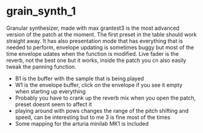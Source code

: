 # grain_synth_1
Granular synthesizer, made with max
grantest3 is the most advanced version of the patch at the moment. The first preset in the table should work straight away. It has also presentation mode that has everything that is needed to perform, envelope updating is sometimes buggy but most of the time envelope udates when the function is modified. Live fader is the reverb, not the best one but it works, inside the patch you cn also easily tweak the panning function.

- B1 is the buffer with the sample that is being played
- W1 is the envelope buffer, click on the envelope if you see it empty when starting up everything
- Probably you have to crank up the reverb mix when you open the patch, preset doesnt seem to affect it
- playing around with pows changes the range of the pitch shifting and speed, can be interesting but to me 3 is fine most of the times
- Some mapping for the arturia minilab MK1 is included




